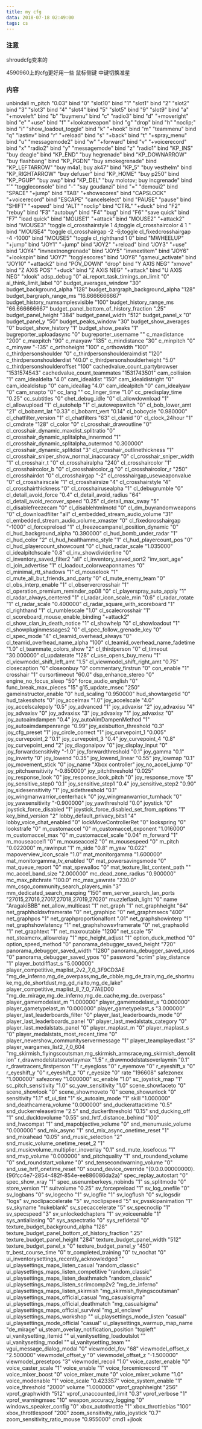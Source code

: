```yaml
---
title: my cfg
data: 2018-07-18 02:49:00
tags: cs
---
```


### 注意
shroudcfg变来的

4590960上的cfg更好用一些
鼠标侧键 中键切换准星

### 内容
unbindall
m_pitch "0.03"
bind "0" "slot10"
bind "1" "slot1"
bind "2" "slot2"
bind "3" "slot3"
bind "4" "slot4"
bind "5" "slot5"
bind "9" "slot9"
bind "a" "+moveleft"
bind "b" "buymenu"
bind "c" "radio3"
bind "d" "+moveright"
bind "e" "+use"
bind "f" "+lookatweapon"
bind "g" "drop"
bind "h" "noclip;"
bind "i" "show_loadout_toggle"
bind "k" "+hook"
bind "m" "teammenu"
bind "q" "lastinv"
bind "r" "+reload"
bind "s" "+back"
bind "t" "+spray_menu"
bind "u" "messagemode2"
bind "w" "+forward"
bind "v" "+voicerecord"
bind "x" "radio2"
bind "y" "messagemode"
bind "z" "radio1"
bind "KP_INS" "buy deagle"
bind "KP_END" "buy hegrenade"
bind "KP_DOWNARROW" "buy flashbang"
bind "KP_PGDN" "buy smokegrenade"
bind "KP_LEFTARROW" "buy m4a1; buy ak47"
bind "KP_5" "buy vesthelm"
bind "KP_RIGHTARROW" "buy defuser"
bind "KP_HOME" "buy p250"
bind "KP_PGUP" "buy awp"
bind "KP_DEL" "buy molotov; buy incgrenade"
bind "`" "toggleconsole"
bind "-" "say goudanzi"
bind "=" "demoui2"
bind "SPACE" "+jump"
bind "TAB" "+showscores"
bind "CAPSLOCK" "+voicerecord"
bind "ESCAPE" "cancelselect"
bind "PAUSE" "pause"
bind "SHIFT" "+speed"
bind "ALT" "noclip"
bind "CTRL" "+duck"
bind "F2" "rebuy"
bind "F3" "autobuy"
bind "F4" "bug"
bind "F6" "save quick"
bind "F7" "load quick"
bind "MOUSE1" "+attack"
bind "MOUSE2" "+attack2"
bind "MOUSE3" "toggle cl_crosshairstyle 1 4;toggle cl_crosshaircolor 4 1 "
bind "MOUSE4" "toggle cl_crosshairgap -2 -6;toggle cl_fixedcrosshairgap -4 -1000"
bind "MOUSE5" "toggle cl_righthand 1 0"
bind "MWHEELUP" "+jump"
bind "JOY1" "+jump"
bind "JOY2" "+reload"
bind "JOY3" "+use"
bind "JOY4" "invnextnongrenade"
bind "JOY5" "invnextitem"
bind "JOY6" "+lookspin"
bind "JOY7" "togglescores"
bind "JOY8" "gameui_activate"
bind "JOY10" "+attack2"
bind "POV_DOWN" "drop"
bind "Y AXIS NEG" "xmove"
bind "Z AXIS POS" "+duck"
bind "Z AXIS NEG" "+attack"
bind "U AXIS NEG" "xlook"
adsp_debug "0"
ai_report_task_timings_on_limit "0"
ai_think_limit_label "0"
budget_averages_window "30"
budget_background_alpha "128"
budget_bargraph_background_alpha "128"
budget_bargraph_range_ms "16.6666666667"
budget_history_numsamplesvisible "100"
budget_history_range_ms "66.666666667"
budget_panel_bottom_of_history_fraction ".25"
budget_panel_height "384"
budget_panel_width "512"
budget_panel_x "0"
budget_panel_y "50"
budget_peaks_window "30"
budget_show_averages "0"
budget_show_history "1"
budget_show_peaks "1"
bugreporter_uploadasync "0"
bugreporter_username ""
c_maxdistance "200"
c_maxpitch "90"
c_maxyaw "135"
c_mindistance "30"
c_minpitch "0"
c_minyaw "-135"
c_orthoheight "100"
c_orthowidth "100"
c_thirdpersonshoulder "0"
c_thirdpersonshoulderaimdist "120"
c_thirdpersonshoulderdist "40.0"
c_thirdpersonshoulderheight "5.0"
c_thirdpersonshoulderoffset "100"
cachedvalue_count_partybrowser "1531574543"
cachedvalue_count_teammates "1531743501"
cam_collision "1"
cam_idealdelta "4.0"
cam_idealdist "150"
cam_idealdistright "0"
cam_idealdistup "0"
cam_ideallag "4.0"
cam_idealpitch "0"
cam_idealyaw "0"
cam_snapto "0"
cc_lang ""
cc_linger_time "1.0"
cc_predisplay_time "0.25"
cc_subtitles "0"
chet_debug_idle "0"
cl_allowdownload "1"
cl_allowupload "1"
cl_autohelp "1"
cl_autowepswitch "0"
cl_bob_lower_amt "21"
cl_bobamt_lat "0.33"
cl_bobamt_vert "0.14"
cl_bobcycle "0.980000"
cl_chatfilter_version "1"
cl_chatfilters "63"
cl_clanid "0"
cl_clock_24hour "1"
cl_cmdrate "128"
cl_color "0"
cl_crosshair_drawoutline "0"
cl_crosshair_dynamic_maxdist_splitratio "0"
cl_crosshair_dynamic_splitalpha_innermod "1"
cl_crosshair_dynamic_splitalpha_outermod "0.300000"
cl_crosshair_dynamic_splitdist "3"
cl_crosshair_outlinethickness "1"
cl_crosshair_sniper_show_normal_inaccuracy "0"
cl_crosshair_sniper_width "1"
cl_crosshair_t "0"
cl_crosshairalpha "240"
cl_crosshaircolor "1"
cl_crosshaircolor_b "0"
cl_crosshaircolor_g "0"
cl_crosshaircolor_r "250"
cl_crosshairdot "0"
cl_crosshairgap "-2"
cl_crosshairgap_useweaponvalue "0"
cl_crosshairscale "1"
cl_crosshairsize "4"
cl_crosshairstyle "4"
cl_crosshairthickness "0"
cl_crosshairusealpha "1"
cl_debugrumble "0"
cl_detail_avoid_force "0.4"
cl_detail_avoid_radius "64"
cl_detail_avoid_recover_speed "0.25"
cl_detail_max_sway "5"
cl_disablefreezecam "0"
cl_disablehtmlmotd "0"
cl_dm_buyrandomweapons "0"
cl_downloadfilter "all"
cl_embedded_stream_audio_volume "31"
cl_embedded_stream_audio_volume_xmaster "0"
cl_fixedcrosshairgap "-1000"
cl_forcepreload "1"
cl_freezecampanel_position_dynamic "0"
cl_hud_background_alpha "0.390000"
cl_hud_bomb_under_radar "1"
cl_hud_color "2"
cl_hud_healthammo_style "1"
cl_hud_playercount_pos "0"
cl_hud_playercount_showcount "0"
cl_hud_radar_scale "1.035000"
cl_idealpitchscale "0.8"
cl_inv_showdividerline "0"
cl_inventory_saved_filter2 "all"
cl_inventory_saved_sort2 "inv_sort_age"
cl_join_advertise "1"
cl_loadout_colorweaponnames "0"
cl_minimal_rtt_shadows "1"
cl_mouselook "1"
cl_mute_all_but_friends_and_party "0"
cl_mute_enemy_team "0"
cl_obs_interp_enable "1"
cl_observercrosshair "1"
cl_operation_premium_reminder_op08 "0"
cl_playerspray_auto_apply "1"
cl_radar_always_centered "1"
cl_radar_icon_scale_min "0.6"
cl_radar_rotate "1"
cl_radar_scale "0.400000"
cl_radar_square_with_scoreboard "1"
cl_righthand "1"
cl_rumblescale "1.0"
cl_scalecrosshair "1"
cl_scoreboard_mouse_enable_binding "+attack2"
cl_show_clan_in_death_notice "1"
cl_showhelp "0"
cl_showloadout "1"
cl_showpluginmessages2 "0"
cl_spec_follow_grenade_key "0"
cl_spec_mode "4"
cl_teamid_overhead_always "0"
cl_teamid_overhead_name_alpha "100"
cl_teamid_overhead_name_fadetime "1.0"
cl_teammate_colors_show "2"
cl_thirdperson "0"
cl_timeout "30.000000"
cl_updaterate "128"
cl_use_opens_buy_menu "1"
cl_viewmodel_shift_left_amt "1.5"
cl_viewmodel_shift_right_amt "0.75"
closecaption "0"
closeonbuy "0"
commentary_firstrun "0"
con_enable "1"
crosshair "1"
cursortimeout "60.0"
dsp_enhance_stereo "0"
engine_no_focus_sleep "50"
force_audio_english "0"
func_break_max_pieces "15"
g15_update_msec "250"
gameinstructor_enable "0"
hud_scaling "0.950000"
hud_showtargetid "0"
hud_takesshots "0"
joy_accelmax "1.0"
joy_accelscale "4.0"
joy_accelscalepoly "0.5"
joy_advanced "1"
joy_advaxisr "2"
joy_advaxisu "4"
joy_advaxisv "0"
joy_advaxisx "3"
joy_advaxisy "1"
joy_advaxisz "0"
joy_autoaimdampen "0.4"
joy_autoAimDampenMethod "1"
joy_autoaimdampenrange "0.99"
joy_axisbutton_threshold "0.3"
joy_cfg_preset "1"
joy_circle_correct "1"
joy_curvepoint_1 "0.005"
joy_curvepoint_2 "0.1"
joy_curvepoint_3 "0.4"
joy_curvepoint_4 "0.8"
joy_curvepoint_end "2"
joy_diagonalpov "0"
joy_display_input "0"
joy_forwardsensitivity "-1.0"
joy_forwardthreshold "0.1"
joy_gamma "0.1"
joy_inverty "0"
joy_lowend "0.35"
joy_lowend_linear "0.55"
joy_lowmap "0.1"
joy_movement_stick "0"
joy_name "Xbox controller"
joy_no_accel_jump "0"
joy_pitchsensitivity "-0.850000"
joy_pitchthreshold "0.025"
joy_response_look "0"
joy_response_look_pitch "0"
joy_response_move "5"
joy_sensitive_step0 "0.1"
joy_sensitive_step1 "0.4"
joy_sensitive_step2 "0.90"
joy_sidesensitivity "1"
joy_sidethreshold "0.1"
joy_wingmanwarrior_centerhack "0"
joy_wingmanwarrior_turnhack "0"
joy_yawsensitivity "-0.900000"
joy_yawthreshold "0.0"
joystick "0"
joystick_force_disabled "1"
joystick_force_disabled_set_from_options "1"
key_bind_version "2"
lobby_default_privacy_bits1 "4"
lobby_voice_chat_enabled "0"
lockMoveControllerRet "0"
lookspring "0"
lookstrafe "0"
m_customaccel "0"
m_customaccel_exponent "1.016000"
m_customaccel_max "0"
m_customaccel_scale "0.04"
m_forward "1"
m_mouseaccel1 "0"
m_mouseaccel2 "0"
m_mousespeed "0"
m_pitch "0.022000"
m_rawinput "1"
m_side "0.8"
m_yaw "0.022"
mapoverview_icon_scale "1.0"
mat_monitorgamma "1.600000"
mat_monitorgamma_tv_enabled "0"
mat_powersavingsmode "0"
mat_queue_report "0"
mat_spewalloc "0"
mat_texture_list_content_path ""
mc_accel_band_size "2.000000"
mc_dead_zone_radius "0.900000"
mc_max_pitchrate "100.0"
mc_max_yawrate "230.0"
mm_csgo_community_search_players_min "3"
mm_dedicated_search_maxping "150"
mm_server_search_lan_ports "27015,27016,27017,27018,27019,27020"
muzzleflash_light "0"
name "AragakiBBB"
net_allow_multicast "1"
net_graph "1"
net_graphheight "64"
net_graphholdsvframerate "0"
net_graphipc "0"
net_graphmsecs "400"
net_graphpos "1"
net_graphproportionalfont ".01"
net_graphshowinterp "1"
net_graphshowlatency "1"
net_graphshowsvframerate "0"
net_graphsolid "1"
net_graphtext "1"
net_maxroutable "1200"
net_scale "5"
net_steamcnx_allowrelay "1"
npc_height_adjust "1"
option_duck_method "0"
option_speed_method "0"
panorama_debugger_saved_height "720"
panorama_debugger_saved_width "1280"
panorama_debugger_saved_xpos "0"
panorama_debugger_saved_ypos "0"
password "scrim"
play_distance "1"
player_botdifflast_s "5.000000"
player_competitive_maplist_2v2_7_0_3F9CD3AE "mg_de_inferno,mg_de_overpass,mg_de_cbble,mg_de_train,mg_de_shortnuke,mg_de_shortdust,mg_gd_rialto,mg_de_lake"
player_competitive_maplist_8_7_0_77AED00 "mg_de_mirage,mg_de_inferno,mg_de_cache,mg_de_overpass"
player_gamemodelast_m "1.000000"
player_gamemodelast_s "0.000000"
player_gametypelast_m "0.000000"
player_gametypelast_s "3.000000"
player_last_leaderboards_filter "0"
player_last_leaderboards_mode "0"
player_last_leaderboards_panel "0"
player_last_medalstats_category "0"
player_last_medalstats_panel "0"
player_maplast_m "0"
player_maplast_s "0"
player_medalstats_most_recent_time "0"
player_nevershow_communityservermessage "1"
player_teamplayedlast "3"
player_wargames_list2_7_0_604 "mg_skirmish_flyingscoutsman,mg_skirmish_armsrace,mg_skirmish_demolition"
r_drawmodelstatsoverlaymax "1.5"
r_drawmodelstatsoverlaymin "0.1"
r_drawtracers_firstperson "1"
r_eyegloss "0"
r_eyemove "0"
r_eyeshift_x "0"
r_eyeshift_y "0"
r_eyeshift_z "0"
r_eyesize "0"
rate "196608"
safezonex "1.000000"
safezoney "1.000000"
sc_enable "1.0"
sc_joystick_map "1"
sc_pitch_sensitivity "1.0"
sc_yaw_sensitivity "1.0"
scene_showfaceto "0"
scene_showlook "0"
scene_showmoveto "0"
scene_showunlock "0"
sensitivity "1.1"
sf_ui_tint "1"
sk_autoaim_mode "1"
skill "1.000000"
snd_deathcamera_volume "0.000000"
snd_duckerattacktime "0.5"
snd_duckerreleasetime "2.5"
snd_duckerthreshold "0.15"
snd_ducking_off "1"
snd_ducktovolume "0.55"
snd_hrtf_distance_behind "100"
snd_hwcompat "1"
snd_mapobjective_volume "0"
snd_menumusic_volume "0.000000"
snd_mix_async "1"
snd_mix_async_onetime_reset "1"
snd_mixahead "0.05"
snd_music_selection "2"
snd_music_volume_onetime_reset_2 "1"
snd_musicvolume_multiplier_inoverlay "0.1"
snd_mute_losefocus "1"
snd_mvp_volume "0.000000"
snd_pitchquality "1"
snd_roundend_volume "0"
snd_roundstart_volume "0"
snd_tensecondwarning_volume "0"
snd_use_hrtf_onetime_reset "0"
sound_device_override "{0.0.0.00000000}.{96fcc4e7-2854-482f-854e-ee886086da2a}"
spec_replay_autostart "0"
spec_show_xray "1"
spec_usenumberkeys_nobinds "1"
ss_splitmode "0"
store_version "1"
suitvolume "0.25"
sv_forcepreload "1"
sv_log_onefile "0"
sv_logbans "0"
sv_logecho "1"
sv_logfile "1"
sv_logflush "0"
sv_logsdir "logs"
sv_noclipaccelerate "5"
sv_noclipspeed "5"
sv_pvsskipanimation "1"
sv_skyname "nukeblank"
sv_specaccelerate "5"
sv_specnoclip "1"
sv_specspeed "3"
sv_unlockedchapters "1"
sv_voiceenable "1"
sys_antialiasing "0"
sys_aspectratio "0"
sys_refldetail "0"
texture_budget_background_alpha "128"
texture_budget_panel_bottom_of_history_fraction ".25"
texture_budget_panel_height "284"
texture_budget_panel_width "512"
texture_budget_panel_x "0"
texture_budget_panel_y "450"
tr_best_course_time "0"
tr_completed_training "0"
tv_nochat "0"
ui_inventorysettings_recently_acknowledged ""
ui_playsettings_maps_listen_casual "random_classic"
ui_playsettings_maps_listen_competitive "random_classic"
ui_playsettings_maps_listen_deathmatch "random_classic"
ui_playsettings_maps_listen_scrimcomp2v2 "mg_de_inferno"
ui_playsettings_maps_listen_skirmish "mg_skirmish_flyingscoutsman"
ui_playsettings_maps_official_casual "mg_casualsigma"
ui_playsettings_maps_official_deathmatch "mg_casualsigma"
ui_playsettings_maps_official_survival "mg_xl_enclave"
ui_playsettings_maps_workshop ""
ui_playsettings_mode_listen "casual"
ui_playsettings_mode_official "casual"
ui_playsettings_warmup_map_name "de_mirage"
ui_steam_overlay_notification_position "topleft"
ui_vanitysetting_itemid ""
ui_vanitysetting_loadoutslot ""
ui_vanitysetting_model ""
ui_vanitysetting_team ""
vgui_message_dialog_modal "0"
viewmodel_fov "68"
viewmodel_offset_x "2.500000"
viewmodel_offset_y "0"
viewmodel_offset_z "-1.500000"
viewmodel_presetpos "3"
viewmodel_recoil "1.0"
voice_caster_enable "0"
voice_caster_scale "1"
voice_enable "1"
voice_forcemicrecord "1"
voice_mixer_boost "0"
voice_mixer_mute "0"
voice_mixer_volume "1.0"
voice_modenable "1"
voice_scale "0.423357"
voice_system_enable "1"
voice_threshold "2000"
volume "1.000000"
vprof_graphheight "256"
vprof_graphwidth "512"
vprof_unaccounted_limit "0.3"
vprof_verbose "1"
vprof_warningmsec "10"
weapon_accuracy_logging "0"
windows_speaker_config "0"
xbox_autothrottle "1"
xbox_throttlebias "100"
xbox_throttlespoof "200"
zoom_sensitivity_ratio_joystick "0.7"
zoom_sensitivity_ratio_mouse "0.955000"
cmd1 +jlook
